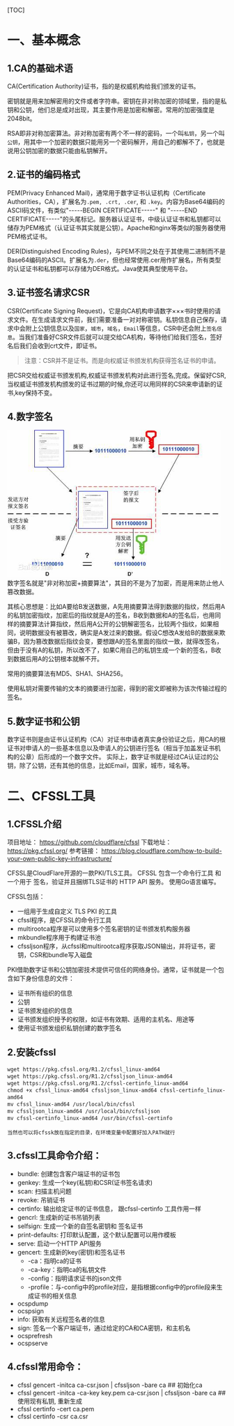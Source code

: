 [TOC]
# 一、基本概念
## 1.CA的基础术语

CA(Certification Authority)证书，指的是权威机构给我们颁发的证书。

密钥就是用来加解密用的文件或者字符串。密钥在非对称加密的领域里，指的是私钥和公钥，他们总是成对出现，其主要作用是加密和解密。常用的加密强度是2048bit。

RSA即非对称加密算法。非对称加密有两个不一样的密码，一个叫`私钥`，另一个叫`公钥`，用其中一个加密的数据只能用另一个密码解开，用自己的都解不了，也就是说用公钥加密的数据只能由私钥解开。

## 2.证书的编码格式
PEM(Privacy Enhanced Mail)，通常用于数字证书认证机构（Certificate Authorities，CA），扩展名为`.pem, .crt, .cer`, 和 `.key`。内容为Base64编码的ASCII码文件，有类似"-----BEGIN CERTIFICATE-----" 和 "-----END CERTIFICATE-----"的头尾标记。服务器认证证书，中级认证证书和私钥都可以储存为PEM格式（认证证书其实就是公钥）。Apache和nginx等类似的服务器使用PEM格式证书。

DER(Distinguished Encoding Rules)，与PEM不同之处在于其使用二进制而不是Base64编码的ASCII。扩展名为`.der`，但也经常使用.cer用作扩展名，所有类型的认证证书和私钥都可以存储为DER格式。Java使其典型使用平台。

## 3.证书签名请求CSR

CSR(Certificate Signing Request)，它是向CA机构申请数字×××书时使用的请求文件。在生成请求文件前，我们需要准备一对对称密钥。私钥信息自己保存，请求中会附上公钥信息以及`国家`，`城市`，`域名`，`Email`等信息，CSR中还会附上`签名信息`。当我们准备好CSR文件后就可以提交给CA机构，等待他们给我们签名，签好名后我们会收到crt文件，即证书。

> 注意：CSR并不是证书。而是向权威证书颁发机构获得签名证书的申请。

把CSR交给权威证书颁发机构,权威证书颁发机构对此进行签名,完成。保留好CSR,当权威证书颁发机构颁发的证书过期的时候,你还可以用同样的CSR来申请新的证书,key保持不变。



## 4.数字签名
![](images/screenshot_1537319671692.png)
数字签名就是"非对称加密+摘要算法"，其目的不是为了加密，而是用来防止他人篡改数据。

其核心思想是：比如A要给B发送数据，A先用摘要算法得到数据的指纹，然后用A的私钥加密指纹，加密后的指纹就是A的签名，B收到数据和A的签名后，也用同样的摘要算法计算指纹，然后用A公开的公钥解密签名，比较两个指纹，如果相同，说明数据没有被篡改，确实是A发过来的数据。假设C想改A发给B的数据来欺骗B，因为篡改数据后指纹会变，要想跟A的签名里面的指纹一致，就得改签名，但由于没有A的私钥，所以改不了，如果C用自己的私钥生成一个新的签名，B收到数据后用A的公钥根本就解不开。

常用的摘要算法有MD5、SHA1、SHA256。

使用私钥对需要传输的文本的摘要进行加密，得到的密文即被称为该次传输过程的签名。


## 5.数字证书和公钥
数字证书则是由证书认证机构（CA）对证书申请者真实身份验证之后，用CA的根证书对申请人的一些基本信息以及申请人的公钥进行签名（相当于加盖发证书机 构的公章）后形成的一个数字文件。
实际上，数字证书就是经过CA认证过的公钥，除了公钥，还有其他的信息，比如Email，国家，城市，域名等。

# 二、CFSSL工具
## 1.CFSSL介绍
项目地址： https://github.com/cloudflare/cfssl
下载地址： https://pkg.cfssl.org/
参考链接： https://blog.cloudflare.com/how-to-build-your-own-public-key-infrastructure/

CFSSL是CloudFlare开源的一款PKI/TLS工具。 CFSSL 包含一个命令行工具 和一个用于 签名，验证并且捆绑TLS证书的 HTTP API 服务。 使用Go语言编写。

CFSSL包括：
* 一组用于生成自定义 TLS PKI 的工具
* cfssl程序，是CFSSL的命令行工具
* multirootca程序是可以使用多个签名密钥的证书颁发机构服务器
* mkbundle程序用于构建证书池
* cfssljson程序，从cfssl和multirootca程序获取JSON输出，并将证书，密钥，CSR和bundle写入磁盘

PKI借助数字证书和公钥加密技术提供可信任的网络身份。通常，证书就是一个包含如下身份信息的文件：
* 证书所有组织的信息
* 公钥
* 证书颁发组织的信息
* 证书颁发组织授予的权限，如证书有效期、适用的主机名、用途等
* 使用证书颁发组织私钥创建的数字签名

## 2.安装cfssl
```
wget https://pkg.cfssl.org/R1.2/cfssl_linux-amd64
wget https://pkg.cfssl.org/R1.2/cfssljson_linux-amd64
wget https://pkg.cfssl.org/R1.2/cfssl-certinfo_linux-amd64
chmod +x cfssl_linux-amd64 cfssljson_linux-amd64 cfssl-certinfo_linux-amd64
mv cfssl_linux-amd64 /usr/local/bin/cfssl
mv cfssljson_linux-amd64 /usr/local/bin/cfssljson
mv cfssl-certinfo_linux-amd64 /usr/bin/cfssl-certinfo

当然也可以将cfssk放在指定的目录，在环境变量中配置好加入PATH就行
```
## 3.cfssl工具命令介绍：
* bundle: 创建包含客户端证书的证书包
* genkey: 生成一个key(私钥)和CSR(证书签名请求)
* scan: 扫描主机问题
* revoke: 吊销证书
* certinfo: 输出给定证书的证书信息， 跟cfssl-certinfo 工具作用一样
* gencrl: 生成新的证书吊销列表
* selfsign: 生成一个新的自签名密钥和 签名证书
* print-defaults: 打印默认配置，这个默认配置可以用作模板
* serve: 启动一个HTTP API服务
* gencert: 生成新的key(密钥)和签名证书
    * -ca：指明ca的证书
    * -ca-key：指明ca的私钥文件
    * -config：指明请求证书的json文件
    * -profile：与-config中的profile对应，是指根据config中的profile段来生成证书的相关信息
* ocspdump
* ocspsign
* info: 获取有关远程签名者的信息
* sign: 签名一个客户端证书，通过给定的CA和CA密钥，和主机名
* ocsprefresh
* ocspserve


## 4.cfssl常用命令：
* cfssl gencert -initca ca-csr.json | cfssljson -bare ca ## 初始化ca
* cfssl gencert -initca -ca-key key.pem ca-csr.json | cfssljson -bare ca ## 使用现有私钥, 重新生成
* cfssl certinfo -cert ca.pem
* cfssl certinfo -csr ca.csr
